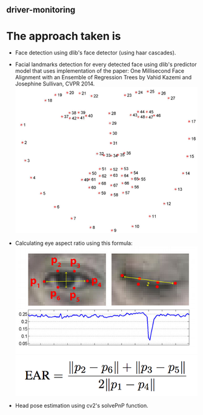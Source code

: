 ## driver-monitoring

# The approach taken is
- Face detection using dlib's face detector (using haar cascades).
- Facial landmarks detection for every detected face using dlib's predictor model that uses implementation of the paper: One Millisecond Face Alignment with an Ensemble of Regression Trees by Vahid Kazemi and Josephine Sullivan, CVPR 2014.
![](images/landmarks.jpg)
- Calculating eye aspect ratio using this formula: 
![](images/ratio.jpg)
![](images/formula.png)

- Head pose estimation using cv2's solvePnP function.
